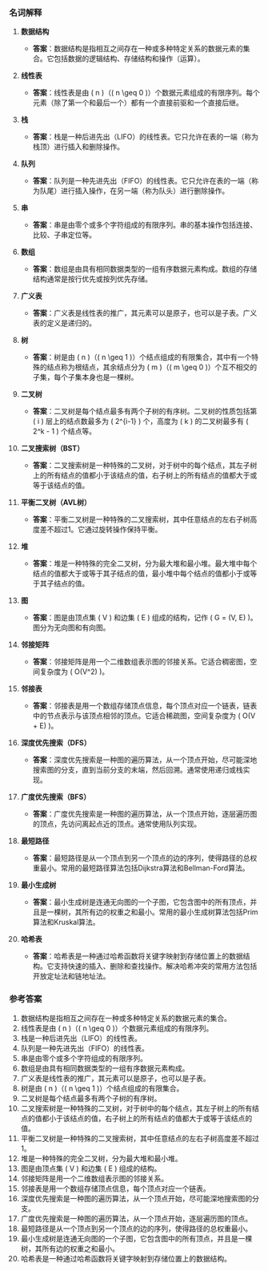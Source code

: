 
### 名词解释

1. **数据结构**
   - **答案**：数据结构是指相互之间存在一种或多种特定关系的数据元素的集合。它包括数据的逻辑结构、存储结构和操作（运算）。

2. **线性表**
   - **答案**：线性表是由 \( n \)（\( n \geq 0 \)）个数据元素组成的有限序列。每个元素（除了第一个和最后一个）都有一个直接前驱和一个直接后继。

3. **栈**
   - **答案**：栈是一种后进先出（LIFO）的线性表。它只允许在表的一端（称为栈顶）进行插入和删除操作。

4. **队列**
   - **答案**：队列是一种先进先出（FIFO）的线性表。它只允许在表的一端（称为队尾）进行插入操作，在另一端（称为队头）进行删除操作。

5. **串**
   - **答案**：串是由零个或多个字符组成的有限序列。串的基本操作包括连接、比较、子串定位等。

6. **数组**
   - **答案**：数组是由具有相同数据类型的一组有序数据元素构成。数组的存储结构通常是按行优先或按列优先存储。

7. **广义表**
   - **答案**：广义表是线性表的推广，其元素可以是原子，也可以是子表。广义表的定义是递归的。

8. **树**
   - **答案**：树是由 \( n \)（\( n \geq 1 \)）个结点组成的有限集合，其中有一个特殊的结点称为根结点，其余结点分为 \( m \)（\( m \geq 0 \)）个互不相交的子集，每个子集本身也是一棵树。

9. **二叉树**
   - **答案**：二叉树是每个结点最多有两个子树的有序树。二叉树的性质包括第 \( i \) 层上的结点数最多为 \( 2^{i-1} \) 个，高度为 \( k \) 的二叉树最多有 \( 2^k - 1 \) 个结点等。

10. **二叉搜索树（BST）**
    - **答案**：二叉搜索树是一种特殊的二叉树，对于树中的每个结点，其左子树上的所有结点的值都小于该结点的值，右子树上的所有结点的值都大于或等于该结点的值。

11. **平衡二叉树（AVL树）**
    - **答案**：平衡二叉树是一种特殊的二叉搜索树，其中任意结点的左右子树高度差不超过1。它通过旋转操作保持平衡。

12. **堆**
    - **答案**：堆是一种特殊的完全二叉树，分为最大堆和最小堆。最大堆中每个结点的值都大于或等于其子结点的值，最小堆中每个结点的值都小于或等于其子结点的值。

13. **图**
    - **答案**：图是由顶点集 \( V \) 和边集 \( E \) 组成的结构，记作 \( G = (V, E) \)。图分为无向图和有向图。

14. **邻接矩阵**
    - **答案**：邻接矩阵是用一个二维数组表示图的邻接关系。它适合稠密图，空间复杂度为 \( O(V^2) \)。

15. **邻接表**
    - **答案**：邻接表是用一个数组存储顶点信息，每个顶点对应一个链表，链表中的节点表示与该顶点相邻的顶点。它适合稀疏图，空间复杂度为 \( O(V + E) \)。

16. **深度优先搜索（DFS）**
    - **答案**：深度优先搜索是一种图的遍历算法，从一个顶点开始，尽可能深地搜索图的分支，直到当前分支的末端，然后回溯。通常使用递归或栈实现。

17. **广度优先搜索（BFS）**
    - **答案**：广度优先搜索是一种图的遍历算法，从一个顶点开始，逐层遍历图的顶点，先访问离起点近的顶点。通常使用队列实现。

18. **最短路径**
    - **答案**：最短路径是从一个顶点到另一个顶点的边的序列，使得路径的总权重最小。常用的最短路径算法包括Dijkstra算法和Bellman-Ford算法。

19. **最小生成树**
    - **答案**：最小生成树是连通无向图的一个子图，它包含图中的所有顶点，并且是一棵树，其所有边的权重之和最小。常用的最小生成树算法包括Prim算法和Kruskal算法。

20. **哈希表**
    - **答案**：哈希表是一种通过哈希函数将关键字映射到存储位置上的数据结构。它支持快速的插入、删除和查找操作。解决哈希冲突的常用方法包括开放定址法和链地址法。

### 参考答案

1. 数据结构是指相互之间存在一种或多种特定关系的数据元素的集合。
2. 线性表是由 \( n \)（\( n \geq 0 \)）个数据元素组成的有限序列。
3. 栈是一种后进先出（LIFO）的线性表。
4. 队列是一种先进先出（FIFO）的线性表。
5. 串是由零个或多个字符组成的有限序列。
6. 数组是由具有相同数据类型的一组有序数据元素构成。
7. 广义表是线性表的推广，其元素可以是原子，也可以是子表。
8. 树是由 \( n \)（\( n \geq 1 \)）个结点组成的有限集合。
9. 二叉树是每个结点最多有两个子树的有序树。
10. 二叉搜索树是一种特殊的二叉树，对于树中的每个结点，其左子树上的所有结点的值都小于该结点的值，右子树上的所有结点的值都大于或等于该结点的值。
11. 平衡二叉树是一种特殊的二叉搜索树，其中任意结点的左右子树高度差不超过1。
12. 堆是一种特殊的完全二叉树，分为最大堆和最小堆。
13. 图是由顶点集 \( V \) 和边集 \( E \) 组成的结构。
14. 邻接矩阵是用一个二维数组表示图的邻接关系。
15. 邻接表是用一个数组存储顶点信息，每个顶点对应一个链表。
16. 深度优先搜索是一种图的遍历算法，从一个顶点开始，尽可能深地搜索图的分支。
17. 广度优先搜索是一种图的遍历算法，从一个顶点开始，逐层遍历图的顶点。
18. 最短路径是从一个顶点到另一个顶点的边的序列，使得路径的总权重最小。
19. 最小生成树是连通无向图的一个子图，它包含图中的所有顶点，并且是一棵树，其所有边的权重之和最小。
20. 哈希表是一种通过哈希函数将关键字映射到存储位置上的数据结构。


<!--stackedit_data:
eyJoaXN0b3J5IjpbLTIwODAxODI3Nl19
-->